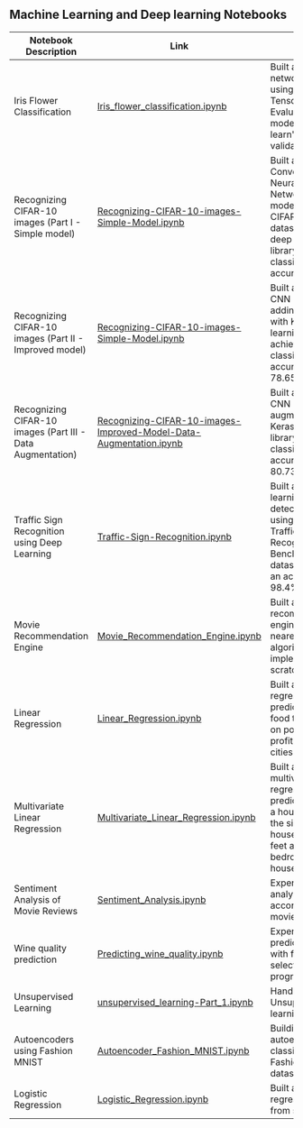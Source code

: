 ## Machine Learning and Deep learning Notebooks

| Notebook Description| Link | Notes |
| -------------------| -----|--------|
| Iris Flower Classification | [Iris_flower_classification.ipynb](https://github.com/chhayac/Machine-Learning-Notebooks/blob/master/Iris_flower_classification.ipynb) | Built a neural network model using Keras & Tensorflow. Evaluated the model using scikit learn's k-fold cross validation. | 
| Recognizing CIFAR-10 images (Part I   - Simple model) | [Recognizing-CIFAR-10-images-Simple-Model.ipynb](https://github.com/chhayac/Machine-Learning-Notebooks/blob/master/Recognizing-CIFAR-10-images-Simple-Model.ipynb) | Built a simple Convolutional Neural Network(CNN) model to classify CIFAR-10 image dataset with Keras deep learning library achieving classification accuracy of 67.1%. |
| Recognizing CIFAR-10 images (Part II  - Improved model) | [Recognizing-CIFAR-10-images-Simple-Model.ipynb](https://github.com/chhayac/Machine-Learning-Notebooks/blob/master/Recognizing-CIFAR-10-images-Improved-Model.ipynb) | Built an improved CNN model by adding more layers with Keras deep learning library achieving classification accuracy of 78.65%. |
| Recognizing CIFAR-10 images (Part III - Data Augmentation) | [Recognizing-CIFAR-10-images-Improved-Model-Data-Augmentation.ipynb](https://github.com/chhayac/Machine-Learning-Notebooks/blob/master/Recognizing-CIFAR-10-images-Improved-Model-Data-Augmentation.ipynb) | Built an improved CNN model by data augmentation with Keras deep learning library achieving classification accuracy of 80.73%. |
| Traffic Sign Recognition using Deep Learning | [Traffic-Sign-Recognition.ipynb](https://github.com/chhayac/Machine-Learning-Notebooks/blob/master/Traffic-Sign-Recognition.ipynb) | Built a deep learning model to detect traffic signs using the German Traffic Sign Recognition Benchmark(GTSRB) dataset achieving an accuracy of 98.4%. |
| Movie Recommendation Engine | [Movie_Recommendation_Engine.ipynb](https://github.com/chhayac/Machine-Learning-Notebooks/blob/master/Movie_Recommendation_Engine.ipynb) | Built a movie recommendation engine using k-nearest neighbour algorithm implemented from scratch. |
| Linear Regression | [Linear_Regression.ipynb](https://github.com/chhayac/Machine-Learning-Notebooks/blob/master/Linear_Regression.ipynb) | Built a simple linear regression model to predict profit of food truck based on population and profit of different cities. |
| Multivariate Linear Regression | [Multivariate_Linear_Regression.ipynb](https://github.com/chhayac/Machine-Learning-Notebooks/blob/master/Multivariate_Linear_Regression.ipynb) | Built a simple multivariate linear regression model to predict the price of a house based on the size of the house in square feet and number of bedrooms in the house. |
| Sentiment Analysis of Movie Reviews| [Sentiment_Analysis.ipynb](https://github.com/chhayac/Machine-Learning-Notebooks/blob/master/Sentiment_Analysis.ipynb)| Experiment to analyze sentiment according to their movie reviews. |
| Wine quality prediction | [Predicting_wine_quality.ipynb](https://github.com/chhayac/Machine-Learning-Notebooks/blob/master/Predicting_wine_quality.ipynb)| Experiment to predict wine quality with feature selection (In progress). |
| Unsupervised Learning | [unsupervised_learning-Part_1.ipynb](https://github.com/chhayac/Machine-Learning-Notebooks/blob/master/unsupervised_learning-Part_1.ipynb)| Hands-on with Unsupervised learning. |
| Autoencoders using Fashion MNIST| [Autoencoder_Fashion_MNIST.ipynb](https://github.com/chhayac/Machine-Learning-Notebooks/blob/master/Autoencoder_Fashion_MNIST.ipynb)| Building an autoencoder as a classifier using Fashion MNIST dataset. |
| Logistic Regression| [Logistic_Regression.ipynb](https://github.com/chhayac/Machine-Learning-Notebooks/blob/master/Logistic_Regression.ipynb)| Built a logistic regression model from scratch |
